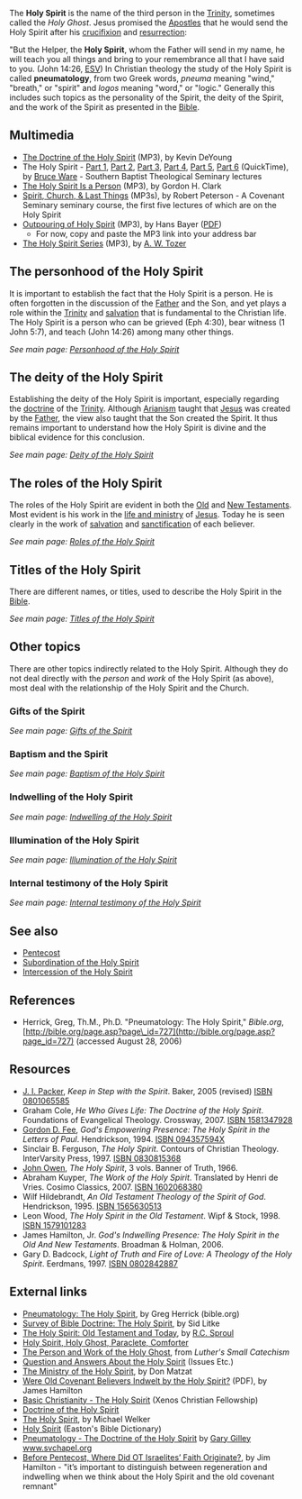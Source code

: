 The **Holy Spirit** is the name of the third person in the
[Trinity](Trinity "Trinity"), sometimes called the *Holy Ghost*.
Jesus promised the [Apostles](Apostle "Apostle") that he would send
the Holy Spirit after his [crucifixion](Crucifixion "Crucifixion")
and [resurrection](Resurrection "Resurrection"):

"But the Helper, the **Holy Spirit**, whom the Father will send in
my name, he will teach you all things and bring to your remembrance
all that I have said to you. (John 14:26, [ESV](ESV "ESV"))
In Christian theology the study of the Holy Spirit is called
**pneumatology**, from two Greek words, *pneuma* meaning "wind,"
"breath," or "spirit" and *logos* meaning "word," or "logic."
Generally this includes such topics as the personality of the
Spirit, the deity of the Spirit, and the work of the Spirit as
presented in the [Bible](Bible "Bible").

## Multimedia

-   [The Doctrine of the Holy Spirit](http://www.desiringgod.org/resource-library/theology-refresh/the-doctrine-of-the-holy-spirit/download/audio/full)
    (MP3), by Kevin DeYoung
-   The Holy Spirit -
    [Part 1](http://www.biblicaltraining.org/audio/TH504/theology_2_09_QT-high.mov),
    [Part 2](http://www.biblicaltraining.org/audio/TH504/theology_2_10_QT-high.mov),
    [Part 3](http://www.biblicaltraining.org/audio/TH504/theology_2_11_QT-high.mov),
    [Part 4](http://www.biblicaltraining.org/audio/TH504/theology_2_12_QT-high.mov),
    [Part 5](http://www.biblicaltraining.org/audio/TH504/theology_2_13_QT-high.mov),
    [Part 6](http://www.biblicaltraining.org/audio/TH504/theology_2_14_QT-high.mov)
    (QuickTime), by [Bruce Ware](Bruce_Ware "Bruce Ware") - Southern
    Baptist Theological Seminary lectures
-   [The Holy Spirit Is a Person](http://www.trinitylectures.org/MP3/The_Holy_Spirit_is_a_Person.mp3)
    (MP3), by Gordon H. Clark
-   [Spirit, Church, & Last Things](http://www.covenantseminary.edu/worldwide/en/ST240/ST240.asp)
    (MP3s), by Robert Peterson - A Covenant Seminary seminary course,
    the first five lectures of which are on the Holy Spirit
-   [Outpouring of Holy Spirit](http://covenantseminary.inmotionhosting.com/NT230_Lecture_05.mp3)
    (MP3), by Hans Bayer
    ([PDF](http://www.covenantseminary.edu/worldwide/en/NT230/NT230_T_05.pdf))
    - For now, copy and paste the MP3 link into your address bar
-   [The Holy Spirit Series](http://www.sermonaudio.com/search.asp?seriesOnly=true&currSection=sermonstopic&sourceid=misc&keyword=The+Holy+Spirit+Series&keyworddesc=The+Holy+Spirit+Series)
    (MP3), by [A. W. Tozer](A._W._Tozer "A. W. Tozer")

## The personhood of the Holy Spirit

It is important to establish the fact that the Holy Spirit is a
person. He is often forgotten in the discussion of the
[Father](God_the_Father "God the Father") and the Son, and yet
plays a role within the [Trinity](Trinity "Trinity") and
[salvation](Salvation "Salvation") that is fundamental to the
Christian life. The Holy Spirit is a person who can be grieved (Eph
4:30), bear witness (1 John 5:7), and teach (John 14:26) among many
other things.

*See main page: [Personhood of the Holy Spirit](Personhood_of_the_Holy_Spirit "Personhood of the Holy Spirit")*
## The deity of the Holy Spirit

Establishing the deity of the Holy Spirit is important, especially
regarding the [doctrine](Doctrine "Doctrine") of the
[Trinity](Trinity "Trinity"). Although
[Arianism](Arianism "Arianism") taught that [Jesus](Jesus "Jesus")
was created by the [Father](God_the_Father "God the Father"), the
view also taught that the Son created the Spirit. It thus remains
important to understand how the Holy Spirit is divine and the
biblical evidence for this conclusion.

*See main page: [Deity of the Holy Spirit](Deity_of_the_Holy_Spirit "Deity of the Holy Spirit")*
## The roles of the Holy Spirit

The roles of the Holy Spirit are evident in both the
[Old](Old_Testament "Old Testament") and
[New Testaments](New_Testament "New Testament"). Most evident is
his work in the
[life and ministry](Jesus’_life_and_ministry "Jesus’ life and ministry")
of [Jesus](Jesus "Jesus"). Today he is seen clearly in the work of
[salvation](Salvation "Salvation") and
[sanctification](Sanctification "Sanctification") of each
believer.

*See main page: [Roles of the Holy Spirit](index.php?title=Roles_of_the_Holy_Spirit&action=edit&redlink=1 "Roles of the Holy Spirit (page does not exist)")*
## Titles of the Holy Spirit

There are different names, or titles, used to describe the Holy
Spirit in the [Bible](Bible "Bible").

*See main page: [Titles of the Holy Spirit](Titles_of_the_Holy_Spirit "Titles of the Holy Spirit")*
## Other topics

There are other topics indirectly related to the Holy Spirit.
Although they do not deal directly with the *person* and *work* of
the Holy Spirit (as above), most deal with the relationship of the
Holy Spirit and the Church.

### Gifts of the Spirit

*See main page: [Gifts of the Spirit](Gifts_of_the_Spirit "Gifts of the Spirit")*
### Baptism and the Spirit

*See main page: [Baptism of the Holy Spirit](Baptism_of_the_Holy_Spirit "Baptism of the Holy Spirit")*
### Indwelling of the Holy Spirit

*See main page: [Indwelling of the Holy Spirit](Indwelling_of_the_Holy_Spirit "Indwelling of the Holy Spirit")*
### Illumination of the Holy Spirit

*See main page: [Illumination of the Holy Spirit](Illumination_of_the_Holy_Spirit "Illumination of the Holy Spirit")*
### Internal testimony of the Holy Spirit

*See main page: [Internal testimony of the Holy Spirit](index.php?title=Internal_testimony_of_the_Holy_Spirit&action=edit&redlink=1 "Internal testimony of the Holy Spirit (page does not exist)")*
## See also

-   [Pentecost](Pentecost "Pentecost")
-   [Subordination of the Holy Spirit](index.php?title=Subordination_of_the_Holy_Spirit&action=edit&redlink=1 "Subordination of the Holy Spirit (page does not exist)")
-   [Intercession of the Holy Spirit](Intercession_of_the_Holy_Spirit "Intercession of the Holy Spirit")

## References

-   Herrick, Greg, Th.M., Ph.D. "Pneumatology: The Holy Spirit,"
    *Bible.org*,
    [http://bible.org/page.asp?page\_id=727](http://bible.org/page.asp?page_id=727)
    (accessed August 28, 2006)

## Resources

-   [J. I. Packer](J._I._Packer "J. I. Packer"),
    *Keep in Step with the Spirit*. Baker, 2005 (revised)
    [ISBN 0801065585](http://www.theopedia.com/Special:BookSources/0801065585)
-   Graham Cole,
    *He Who Gives Life: The Doctrine of the Holy Spirit*. Foundations
    of Evangelical Theology. Crossway, 2007.
    [ISBN 1581347928](http://www.theopedia.com/Special:BookSources/1581347928)
-   [Gordon D. Fee](Gordon_D._Fee "Gordon D. Fee"),
    *God's Empowering Presence: The Holy Spirit in the Letters of Paul*.
    Hendrickson, 1994.
    [ISBN 094357594X](http://www.theopedia.com/Special:BookSources/094357594X)
-   Sinclair B. Ferguson, *The Holy Spirit*. Contours of Christian
    Theology. InterVarsity Press, 1997.
    [ISBN 0830815368](http://www.theopedia.com/Special:BookSources/0830815368)
-   [John Owen](John_Owen "John Owen"), *The Holy Spirit*, 3 vols.
    Banner of Truth, 1966.
-   Abraham Kuyper, *The Work of the Holy Spirit*. Translated by
    Henri de Vries. Cosimo Classics, 2007.
    [ISBN 1602068380](http://www.theopedia.com/Special:BookSources/1602068380)
-   Wilf Hildebrandt,
    *An Old Testament Theology of the Spirit of God*. Hendrickson,
    1995.
    [ISBN 1565630513](http://www.theopedia.com/Special:BookSources/1565630513)
-   Leon Wood, *The Holy Spirit in the Old Testament*. Wipf &
    Stock, 1998.
    [ISBN 1579101283](http://www.theopedia.com/Special:BookSources/1579101283)
-   James Hamilton, Jr.
    *God's Indwelling Presence: The Holy Spirit in the Old And New Testaments*.
    Broadman & Holman, 2006.
-   Gary D. Badcock,
    *Light of Truth and Fire of Love: A Theology of the Holy Spirit*.
    Eerdmans, 1997.
    [ISBN 0802842887](http://www.theopedia.com/Special:BookSources/0802842887)

## External links

-   [Pneumatology: The Holy Spirit](http://www.bible.org/page.asp?page_id=727),
    by Greg Herrick (bible.org)
-   [Survey of Bible Doctrine: The Holy Spirit](http://www.bible.org/page.asp?page_id=392),
    by Sid Litke
-   [The Holy Spirit: Old Testament and Today](http://www.graceonlinelibrary.org/etc/printer-friendly.asp?ID=581),
    by [R.C. Sproul](R.C._Sproul "R.C. Sproul")
-   [Holy Spirit, Holy Ghost, Paraclete, Comforter](http://mb-soft.com/believe/text/holyspir.htm)
-   [The Person and Work of the Holy Ghost](http://www.mtio.com/articles/bissar17.htm),
    from *Luther's Small Catechism*
-   [Question and Answers About the Holy Spirit](http://www.mtio.com/articles/bissar115.htm)
    (Issues Etc.)
-   [The Ministry of the Holy Spirit](http://www.mtio.com/articles/aissar96.htm),
    by Don Matzat
-   [Were Old Covenant Believers Indwelt by the Holy Spirit?](http://www.swbts.edu/faculty/jhamilton/documents/them30-1.pdf)
    (PDF), by James Hamilton
-   [Basic Christianity - The Holy Spirit](http://www.xenos.org/classes/bcweek3.htm)
    (Xenos Christian Fellowship)
-   [Doctrine of the Holy Spirit](http://www.refuge-outreach.org/christianity/doctrine/holy%20spirit/home.html)
-   [The Holy Spirit](http://theologytoday.ptsem.edu/apr1989/v46-1-article1.htm),
    by Michael Welker
-   [Holy Spirit](http://www.capezone.com/holy_Spirit.html)
    (Easton's Bible Dictionary)
-   [Pneumatology - The Doctrine of the Holy Spirit](http://www.svchapel.org/resources/theology-lessons)
    by [Gary Gilley](Gary_Gilley "Gary Gilley") www.svchapel.org
-   [Before Pentecost, Where Did OT Israelites’ Faith Originate?](http://thegospelcoalition.org/blogs/tgc/2011/07/05/you-asked-before-pentecost-where-did-ot-israelites-faith-originate/),
    by Jim Hamilton - "it’s important to distinguish between
    regeneration and indwelling when we think about the Holy Spirit and
    the old covenant remnant"



